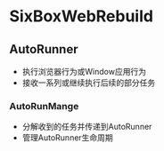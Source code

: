 # SixBoxWebRebuild

## AutoRunner
- 执行浏览器行为或Window应用行为
- 接收一系列或继续执行后续的部分任务

### AutoRunMange
- 分解收到的任务并传递到AutoRunner
- 管理AutoRunner生命周期